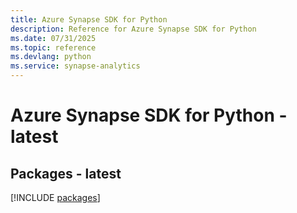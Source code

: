 ```yaml
---
title: Azure Synapse SDK for Python
description: Reference for Azure Synapse SDK for Python
ms.date: 07/31/2025
ms.topic: reference
ms.devlang: python
ms.service: synapse-analytics
---
```

# Azure Synapse SDK for Python - latest
## Packages - latest
[!INCLUDE [packages](synapse-index.md)]